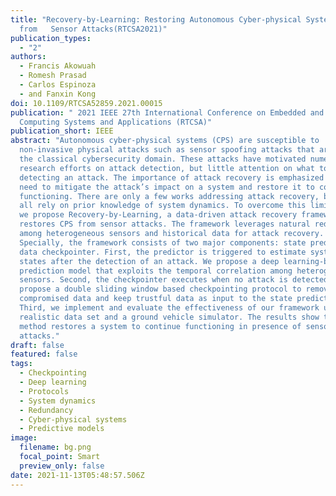 ```yaml
---
title: "Recovery-by-Learning: Restoring Autonomous Cyber-physical Systems
  from   Sensor Attacks(RTCSA2021)"
publication_types:
  - "2"
authors:
  - Francis Akowuah
  - Romesh Prasad
  - Carlos Espinoza
  - and Fanxin Kong
doi: 10.1109/RTCSA52859.2021.00015
publication: " 2021 IEEE 27th International Conference on Embedded and Real-Time
  Computing Systems and Applications (RTCSA)"
publication_short: IEEE
abstract: "Autonomous cyber-physical systems (CPS) are susceptible to
  non-invasive physical attacks such as sensor spoofing attacks that are beyond
  the classical cybersecurity domain. These attacks have motivated numerous
  research efforts on attack detection, but little attention on what to do after
  detecting an attack. The importance of attack recovery is emphasized by the
  need to mitigate the attack’s impact on a system and restore it to continue
  functioning. There are only a few works addressing attack recovery, but they
  all rely on prior knowledge of system dynamics. To overcome this limitation,
  we propose Recovery-by-Learning, a data-driven attack recovery framework that
  restores CPS from sensor attacks. The framework leverages natural redundancy
  among heterogeneous sensors and historical data for attack recovery.
  Specially, the framework consists of two major components: state predictor and
  data checkpointer. First, the predictor is triggered to estimate systems
  states after the detection of an attack. We propose a deep learning-based
  prediction model that exploits the temporal correlation among heterogeneous
  sensors. Second, the checkpointer executes when no attack is detected. We
  propose a double sliding window based checkpointing protocol to remove
  compromised data and keep trustful data as input to the state predictor.
  Third, we implement and evaluate the effectiveness of our framework using a
  realistic data set and a ground vehicle simulator. The results show that our
  method restores a system to continue functioning in presence of sensor
  attacks."
draft: false
featured: false
tags:
  - Checkpointing
  - Deep learning
  - Protocols
  - System dynamics
  - Redundancy
  - Cyber-physical systems
  - Predictive models
image:
  filename: bg.png
  focal_point: Smart
  preview_only: false
date: 2021-11-13T05:48:57.506Z
---
```

